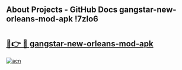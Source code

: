 ## About Projects - GitHub Docs gangstar-new-orleans-mod-apk !7zlo6

# <h2><a href="https://andorid.site?title=gangstar-new-orleans-mod-apk&ref=14PRO">🔗👉 🔴 gangstar-new-orleans-mod-apk</a></h2>

[![acn](https://github.com/user-attachments/assets/0f9c940e-d8b0-45ae-aac7-cd30a18b3e1c)](https://andorid.site?title=gangstar-new-orleans-mod-apk&ref=14PRO)

